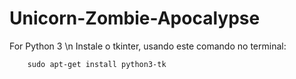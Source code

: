 # Unicorn-Zombie-Apocalypse

For Python 3    \n
Instale o tkinter, usando este comando no terminal:

        sudo apt-get install python3-tk

